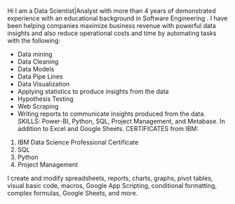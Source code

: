 Hi 
I am a Data Scientist|Analyst with more than 4 years of demonstrated experience with an 
educational background in Software Engineering .
 I have been helping companies maximize business revenue with powerful data insights  and also reduce operational costs 
 and time by automating tasks with the following: 
 - Data mining 
 - Data Cleaning
 - Data Models
 - Data Pipe Lines
 - Data Visualization
 - Applying statistics to produce insights from the data 
 - Hypothesis Testing 
 - Web Scraping 
 - Writing reports to communicate insights produced from the data.
 SKILLS:  Power-BI, Python, SQL, Project Management, and Metabase. 
 In addition to Excel and Google Sheets. CERTIFICATES from IBM: 
 1. IBM Data Science Professional Certificate
 2.   SQL 
 3.   Python 
 4.   Project Management
 
  I  create and modify spreadsheets, reports, charts, graphs, pivot tables, 
  visual basic code, macros, Google App Scripting, conditional formatting, 
  complex formulas, Google Sheets, and more.

